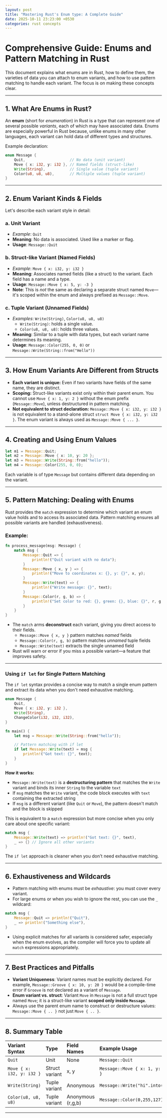 ```yaml
---
layout: post
title: "Mastering Rust's Enum type: A Complete Guide"
date: 2025-10-11 23:23:00 +0530
categories: rust concepts
---
```


# Comprehensive Guide: Enums and Pattern Matching in Rust

This document explains what enums are in Rust, how to define them, the varieties of data you can attach to enum variants, and how to use pattern matching to handle each variant. The focus is on making these concepts clear.

***

## 1. **What Are Enums in Rust?**

An **enum** (short for *enumeration*) in Rust is a type that can represent one of several possible *variants*, each of which may have associated data. Enums are especially powerful in Rust because, unlike enums in many other languages, each variant can hold data of different types and structures.

Example declaration:

```rust
enum Message {
    Quit,                    // No data (unit variant)
    Move { x: i32, y: i32 }, // Named fields (struct-like)
    Write(String),           // Single value (tuple variant)
    Color(u8, u8, u8),       // Multiple values (tuple variant)
}
```


***

## 2. **Enum Variant Kinds & Fields**

Let's describe each variant style in detail:

### a. **Unit Variant**

- *Example*: `Quit`
- **Meaning**: No data is associated. Used like a marker or flag.
- **Usage**: `Message::Quit`


### b. **Struct-like Variant (Named Fields)**

- *Example*: `Move { x: i32, y: i32 }`
- **Meaning**: Associates named fields (like a struct) to the variant. Each field has a name and a type.
- **Usage**: `Message::Move { x: 5, y: -3 }`
- **Note**: This is *not* the same as declaring a separate struct named `Move`—it's scoped within the enum and always prefixed as `Message::Move`.


### c. **Tuple Variant (Unnamed Fields)**

- *Examples*: `Write(String)`, `Color(u8, u8, u8)`
    - `Write(String)`: holds a single value.
    - `Color(u8, u8, u8)`: holds three values.
- **Meaning**: Similar to a tuple with data types, but each variant name determines its meaning.
- **Usage**: `Message::Color(255, 0, 0)` or `Message::Write(String::from("Hello"))`

***

## 3. **How Enum Variants Are Different from Structs**

- **Each variant is unique:** Even if two variants have fields of the same name, they are distinct.
- **Scoping:** Struct-like variants exist only within their parent enum. You cannot use `Move { x: 1, y: 2 }` without the enum prefix (`Message::Move`), unless destructured in pattern matching.
- **Not equivalent to struct declaration:** `Message::Move { x: i32, y: i32 }` is not equivalent to a stand-alone struct `struct Move { x: i32, y: i32 }`. The enum variant is always used as `Message::Move { ... }`.

***

## 4. **Creating and Using Enum Values**

```rust
let m1 = Message::Quit;
let m2 = Message::Move { x: 10, y: 20 };
let m3 = Message::Write(String::from("hello"));
let m4 = Message::Color(255, 0, 0);
```

Each variable is of type `Message` but contains different data depending on the variant.

***

## 5. **Pattern Matching: Dealing with Enums**

Rust provides the `match` expression to determine which variant an enum value holds and to access its associated data. Pattern matching ensures all possible variants are handled (exhaustiveness).

### Example:

```rust
fn process_message(msg: Message) {
    match msg {
        Message::Quit => {
            println!("Quit variant with no data");
        }
        Message::Move { x, y } => {
            println!("Move to coordinates x: {}, y: {}", x, y);
        }
        Message::Write(text) => {
            println!("Write message: {}", text);
        }
        Message::Color(r, g, b) => {
            println!("Set color to red: {}, green: {}, blue: {}", r, g, b);
        }
    }
}
```

- The `match` arms **deconstruct** each variant, giving you direct access to their fields.
    - `Message::Move { x, y }` pattern matches *named* fields
    - `Message::Color(r, g, b)` pattern matches *unnamed* tuple fields
    - `Message::Write(text)` extracts the single unnamed field
- Rust will warn or error if you miss a possible variant—a feature that improves safety.

***


### Using `if let` for Single Pattern Matching

The `if let` syntax provides a concise way to match a single enum pattern and extract its data when you don't need exhaustive matching.

```rust
enum Message {
    Quit,
    Move { x: i32, y: i32 },
    Write(String),
    ChangeColor(i32, i32, i32),
}

fn main() {
    let msg = Message::Write(String::from("hello"));

    // Pattern matching with if let
    if let Message::Write(text) = msg {
        println!("Got text: {}", text);
    }
}
```

**How it works:**
- `Message::Write(text)` is a **destructuring pattern** that matches the `Write` variant and binds its inner `String` to the variable `text`
- If `msg` matches the `Write` variant, the code block executes with `text` containing the extracted string
- If `msg` is a different variant (like `Quit` or `Move`), the pattern doesn't match and the block is skipped

This is equivalent to a `match` expression but more concise when you only care about one specific variant:

```rust
match msg {
    Message::Write(text) => println!("Got text: {}", text),
    _ => {} // Ignore all other variants
}
```

The `if let` approach is cleaner when you don't need exhaustive matching.

***

## 6. **Exhaustiveness and Wildcards**

- Pattern matching with enums must be *exhaustive*: you must cover every variant.
- For large enums or when you wish to ignore the rest, you can use the `_` wildcard:

```rust
match msg {
    Message::Quit => println!("Quit"),
    _ => println!("Something else"),
}
```

- Using explicit matches for all variants is considered safer, especially when the enum evolves, as the compiler will force you to update all `match` expressions appropriately.

***

## 7. **Best Practices and Pitfalls**

- **Variant Uniqueness**: Variant names must be explicitly declared. For example, `Message::Groove { x: 10, y: 20 }` would be a compile-time error if `Groove` is not declared as a variant of `Message`.
- **Enum variant vs. struct**: Variant `Move` in `Message` is not a full struct type named `Move`; it is a struct-like variant **scoped only inside `Message`**.
- Always use the parent enum name to construct or destructure values: `Message::Move { .. }` not just `Move { .. }`.

***

## 8. **Summary Table**

| Variant Syntax | Type | Field Names | Example Usage |
| :-- | :-- | :-- | :-- |
| `Quit` | Unit | None | `Message::Quit` |
| `Move { x: i32, y: i32 }` | Struct variant | x, y | `Message::Move { x: 1, y: 2 }` |
| `Write(String)` | Tuple variant | Anonymous | `Message::Write("hi".into())` |
| `Color(u8, u8, u8)` | Tuple variant | Anonymous (r,g,b) | `Message::Color(0,255,127)` |


***